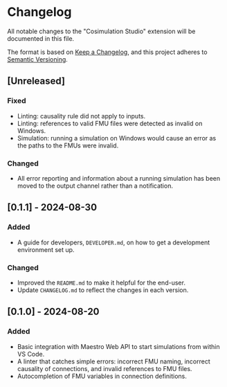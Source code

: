 # Changelog

All notable changes to the "Cosimulation Studio" extension will be documented in this file.

The format is based on [Keep a Changelog](https://keepachangelog.com/en/1.1.0/), and this project adheres to [Semantic Versioning](https://semver.org/spec/v2.0.0.html).

## [Unreleased]

### Fixed

- Linting: causality rule did not apply to inputs.
- Linting: references to valid FMU files were detected as invalid on Windows.
- Simulation: running a simulation on Windows would cause an error as the paths to the FMUs were invalid.

### Changed

- All error reporting and information about a running simulation has been moved to the output channel rather than a notification.

## [0.1.1] - 2024-08-30

### Added

- A guide for developers, `DEVELOPER.md`, on how to get a development environment set up.

### Changed

- Improved the `README.md` to make it helpful for the end-user.
- Update `CHANGELOG.md` to reflect the changes in each version.

## [0.1.0] - 2024-08-20

### Added

- Basic integration with Maestro Web API to start simulations from within VS Code.
- A linter that catches simple errors: incorrect FMU naming, incorrect causality of connections, and invalid references to FMU files.
- Autocompletion of FMU variables in connection definitions.
